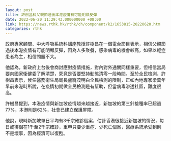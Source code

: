 ```yaml
---
layout: post
title: 許樹昌料父親節過後本港疫情有可能明顯反彈
date: 2022-06-20 11:29:43.000000000 +08:00
link: https://news.rthk.hk/rthk/ch/component/k2/1653815-20220620.htm
categories: rthk
---
```


政府專家顧問、中大呼吸系統科講座教授許樹昌在一個電台節目表示，相信父親節過後本港疫情有可能明顯反彈，因為人多聚餐，感染病毒的機會較高，如果以輕症患者為主，相信問題不大。

他認為，新政府上台後會商討應對疫情措施，對內對外通關同樣重要，但相信當局要向國家衛健委了解清楚，究竟是否要堅持動態清零一段時間。至於全民檢測，許樹昌表示，候任醫務衞生局局長盧寵茂明白全民檢測的限制，正如內地專家梁萬年早前來港時所說，在疫情初期做全民檢測是有幫助，但當病毒滲透社區，難度很高。

許樹昌提到，本港疫情與新加坡疫情越來越接近，新加坡的第三針接種率已超過77%，本港則是62%，社會已建立保護屏障。

他說，現時新加坡單日平均有3千宗確診個案，估計香港很接近新加坡的情況，每日或徘徊在1千至2千宗確診，重申只要少重症、少死亡個案，醫療系統承受到則不是壞事，因為經濟可以復甦。
